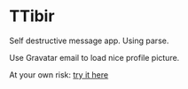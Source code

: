 TTibir
======

Self destructive message app. Using parse.

Use Gravatar email to load nice profile picture. 

At your own risk: [try it here](https://play.google.com/store/apps/details?id=antton.paul.ttibir)
